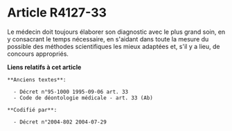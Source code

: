# Article R4127-33

Le médecin doit toujours élaborer son diagnostic avec le plus grand soin, en y consacrant le temps nécessaire, en s'aidant
dans toute la mesure du possible des méthodes scientifiques les mieux adaptées et, s'il y a lieu, de concours appropriés.

**Liens relatifs à cet article**

	**Anciens textes**:

	  - Décret n°95-1000 1995-09-06 art. 33
	  - Code de déontologie médicale - art. 33 (Ab)

	**Codifié par**:

	  - Décret n°2004-802 2004-07-29
